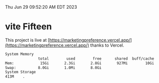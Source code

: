 Thu Jun 29 09:52:20 AM EDT 2023

# vite Fifteen


This project is live at [https://marketingpreference.vercel.app/](https://marketingpreference.vercel.app/) thanks to Vercel.

```bash
System Memory
               total        used        free      shared  buff/cache   available
Mem:            15Gi       2.3Gi       2.8Gi       927Mi        10Gi        11Gi
Swap:          8.0Gi       1.0Mi       8.0Gi
System Storage
413M	.
```
```bash
